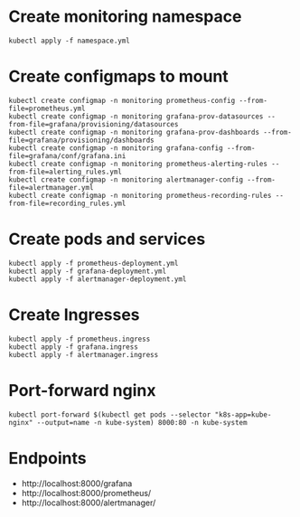 # Create monitoring namespace

```
kubectl apply -f namespace.yml
```

# Create configmaps to mount

```
kubectl create configmap -n monitoring prometheus-config --from-file=prometheus.yml
kubectl create configmap -n monitoring grafana-prov-datasources --from-file=grafana/provisioning/datasources
kubectl create configmap -n monitoring grafana-prov-dashboards --from-file=grafana/provisioning/dashboards
kubectl create configmap -n monitoring grafana-config --from-file=grafana/conf/grafana.ini
kubectl create configmap -n monitoring prometheus-alerting-rules --from-file=alerting_rules.yml
kubectl create configmap -n monitoring alertmanager-config --from-file=alertmanager.yml
kubectl create configmap -n monitoring prometheus-recording-rules --from-file=recording_rules.yml
```

# Create pods and services

```
kubectl apply -f prometheus-deployment.yml
kubectl apply -f grafana-deployment.yml
kubectl apply -f alertmanager-deployment.yml
```

# Create Ingresses

```
kubectl apply -f prometheus.ingress
kubectl apply -f grafana.ingress
kubectl apply -f alertmanager.ingress
```

# Port-forward nginx

```
kubectl port-forward $(kubectl get pods --selector "k8s-app=kube-nginx" --output=name -n kube-system) 8000:80 -n kube-system
```

# Endpoints

- http://localhost:8000/grafana
- http://localhost:8000/prometheus/
- http://localhost:8000/alertmanager/